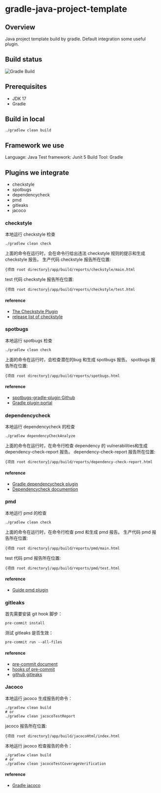 # gradle-java-project-template
## Overview
Java project template build by gradle. Default integration some useful plugin.

## Build status
![Gradle Build](https://github.com/csmervyn/gradle-java-project-template/actions/workflows/gradle.yml/badge.svg)

## Prerequisites
- JDK 17
- Gradle

## Build in local
```shell
./gradlew clean build
```

## Framework we use
Language: Java
Test framework: Junit 5
Build Tool: Gradle

## Plugins we integrate

- checkstyle
- spotbugs
- dependencycheck
- pmd
- gitleaks
- jacoco

### checkstyle
本地运行 checkstyle 检查
```shell
./gradlew clean check
```
上面的命令在运行时，会在命令行给出违法 checkstyle 规则的提示和生成 checkstyle 报告。
生产代码 checkstyle 报告所在位置:
```shell
{项目 root directory}/app/build/reports/checkstyle/main.html
```
test 代码 checkstyle 报告所在位置:
```shell
{项目 root directory}/app/build/reports/checkstyle/test.html
```
#### reference
- [The Checkstyle Plugin](https://docs.gradle.org/current/userguide/checkstyle_plugin.html#sec:checkstyle_configuration)
- [release list of checkstyle](https://checkstyle.sourceforge.io/releasenotes.html)

### spotbugs
本地运行 spotbugs 检查
```shell
./gradlew clean check
```
上面的命令在运行时，会检查潜在的bug 和生成 spotbugs 报告。
spotbugs 报告所在位置:
```shell
{项目 root directory}/app/build/reports/spotbugs.html
```
#### reference
- [spotbugs-gradle-plugin Github](https://github.com/spotbugs/spotbugs-gradle-plugin)
- [Gradle plugin portal](https://plugins.gradle.org/plugin/com.github.spotbugs)

### dependencycheck
本地运行 dependencycheck 的检查
```shell
./gradlew dependencyCheckAnalyze
```
上面的命令在运行时，在命令行检查 dependency 的 vulnerabilities和生成 dependency-check-report 报告。
dependency-check-report 报告所在位置:
```shell
{项目 root directory}/app/build/reports/dependency-check-report.html
```

#### reference
- [Gradle dependencycheck plugin](https://plugins.gradle.org/plugin/org.owasp.dependencycheck)
- [Dependencycheck documention](http://jeremylong.github.io/DependencyCheck/dependency-check-gradle/index.html)

### pmd
本地运行 pmd 的检查
```shell
./gradlew clean check
```
上面的命令在运行时，在命令行检查 pmd 和生成 pmd 报告。
生产代码 pmd 报告所在位置:
```shell
{项目 root directory}/app/build/reports/pmd/main.html
```
test 代码 pmd 报告所在位置:
```shell
{项目 root directory}/app/build/reports/pmd/test.html
```
#### reference
- [Guide pmd plugin](https://docs.gradle.org/current/userguide/pmd_plugin.html)

### gitleaks
首先需要安装 git hook 脚步：
```shell
pre-commit install
```
测试 gitleaks 是否生效：
```shell
pre-commit run --all-files
```
#### reference
- [pre-commit document](https://pre-commit.com/)
- [hooks of pre-commit](https://pre-commit.com/hooks.html)
- [github gitleaks](https://github.com/gitleaks/gitleaks)

### Jacoco
本地运行 jacoco 生成报告的命令：
```shell
./gradlew clean build
# or
./gradlew clean jacocoTestReport
```
jacoco 报告所在位置:
```shell
{项目 root directory}/app/build/jacocoHtml/index.html
```
本地运行 jacoco 检查报告的命令：
```shell
./gradlew clean build
# or
./gradlew clean jacocoTestCoverageVerification
```
#### reference
- [Gradle jacoco](https://docs.gradle.org/current/userguide/jacoco_plugin.html)

